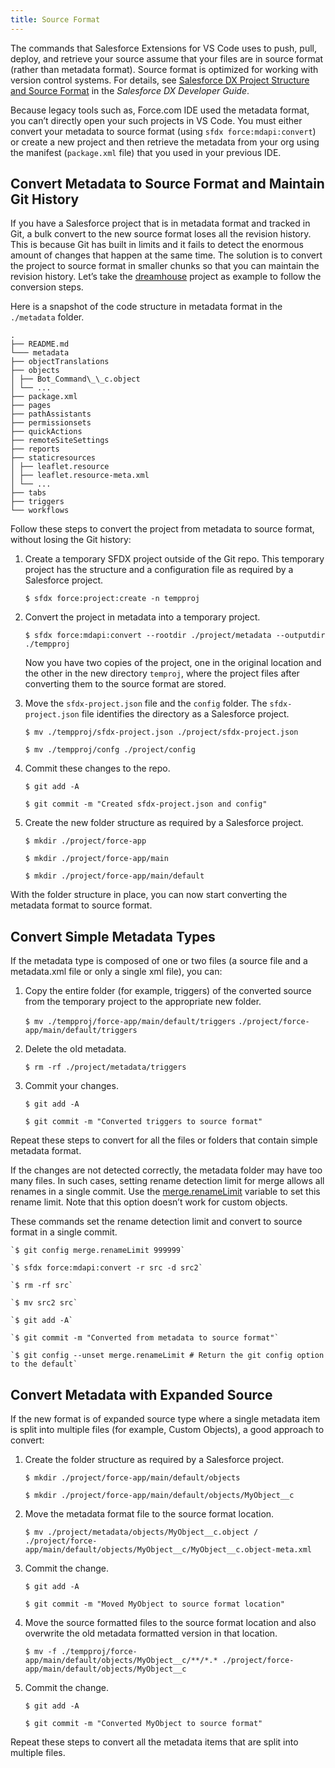 ```yaml
---
title: Source Format
---
```


The commands that Salesforce Extensions for VS Code uses to push, pull, deploy, and retrieve your source assume that your files are in source format (rather than metadata format). Source format is optimized for working with version control systems. For details, see [Salesforce DX Project Structure and Source Format](https://developer.salesforce.com/docs/atlas.en-us.sfdx_dev.meta/sfdx_dev/sfdx_dev_source_file_format.htm) in the _Salesforce DX Developer Guide_.

Because legacy tools such as, Force.com IDE used the metadata format, you can’t directly open your such projects in VS Code. You must either convert your metadata to source format (using `sfdx force:mdapi:convert`) or create a new project and then retrieve the metadata from your org using the manifest (`package.xml` file) that you used in your previous IDE.

## Convert Metadata to Source Format and Maintain Git History

If you have a Salesforce project that is in metadata format and tracked in Git, a bulk convert to the new source format loses all the revision history. This is because Git has built in limits and it fails to detect the enormous amount of changes that happen at the same time. The solution is to convert the project to source format in smaller chunks so that you can maintain the revision history. Let’s take the [dreamhouse](https://github.com/dreamhouseapp/dreamhouse-sfdx) project as example to follow the conversion steps.

Here is a snapshot of the code structure in metadata format in the `./metadata` folder.

```text
.
├── README.md
└─── metadata
├── objectTranslations
├── objects
│ ├── Bot_Command\_\_c.object
│ └── ...
├── package.xml
├── pages
├── pathAssistants
├── permissionsets
├── quickActions
├── remoteSiteSettings
├── reports
├── staticresources
│ ├── leaflet.resource
│ ├── leaflet.resource-meta.xml
│ └── ...
├── tabs
├── triggers
└── workflows
```

Follow these steps to convert the project from metadata to source format, without losing the Git history:

1. Create a temporary SFDX project outside of the Git repo. This temporary project has the structure and a configuration file as required by a Salesforce project.

   `$ sfdx force:project:create -n tempproj`

1. Convert the project in metadata into a temporary project.

   `$ sfdx force:mdapi:convert --rootdir ./project/metadata --outputdir ./tempproj`

   Now you have two copies of the project, one in the original location and the other in the new directory `temproj`, where the project files after converting them to the source format are stored.

1. Move the `sfdx-project.json` file and the `config` folder. The `sfdx-project.json` file identifies the directory as a Salesforce project.

   `$ mv ./tempproj/sfdx-project.json ./project/sfdx-project.json`

   `$ mv ./tempproj/confg ./project/config`

1. Commit these changes to the repo.

   `$ git add -A`

   `$ git commit -m "Created sfdx-project.json and config"`

1. Create the new folder structure as required by a Salesforce project.

   `$ mkdir ./project/force-app`

   `$ mkdir ./project/force-app/main`

   `$ mkdir ./project/force-app/main/default`

With the folder structure in place, you can now start converting the metadata format to source format.

## Convert Simple Metadata Types

If the metadata type is composed of one or two files (a source file and a metadata.xml file or only a single xml file), you can:

1. Copy the entire folder (for example, triggers) of the converted source from the temporary project to the appropriate new folder.

   `$ mv ./tempproj/force-app/main/default/triggers`
   `./project/force-app/main/default/triggers`

1. Delete the old metadata.

   `$ rm -rf ./project/metadata/triggers`

1. Commit your changes.

   `$ git add -A`

   `$ git commit -m "Converted triggers to source format"`

Repeat these steps to convert for all the files or folders that contain simple metadata format.

If the changes are not detected correctly, the metadata folder may have too many files. In such cases, setting rename detection limit for merge allows all renames in a single commit. Use the [merge.renameLimit](https://git-scm.com/docs/git-config/1.5.6.5#git-config-mergerenameLimit) variable to set this rename limit. Note that this option doesn’t work for custom objects.

These commands set the rename detection limit and convert to source format in a single commit.

```text
`$ git config merge.renameLimit 999999`

`$ sfdx force:mdapi:convert -r src -d src2`

`$ rm -rf src`

`$ mv src2 src`

`$ git add -A`

`$ git commit -m "Converted from metadata to source format"`

`$ git config --unset merge.renameLimit # Return the git config option to the default`
```

## Convert Metadata with Expanded Source

If the new format is of expanded source type where a single metadata item is split into multiple files (for example, Custom Objects), a good approach to convert:

1. Create the folder structure as required by a Salesforce project.

   `$ mkdir ./project/force-app/main/default/objects`

   `$ mkdir ./project/force-app/main/default/objects/MyObject__c`

1. Move the metadata format file to the source format location.

   `$ mv ./project/metadata/objects/MyObject__c.object /`
   `./project/force-app/main/default/objects/MyObject__c/MyObject__c.object-meta.xml`

1. Commit the change.

   `$ git add -A`

   `$ git commit -m "Moved MyObject to source format location"`

1. Move the source formatted files to the source format location and also overwrite the old metadata formatted version in that location.

   `$ mv -f ./tempproj/force-app/main/default/objects/MyObject__c/**/*.* ./project/force-app/main/default/objects/MyObject__c`

1. Commit the change.

   `$ git add -A`

   `$ git commit -m "Converted MyObject to source format"`

Repeat these steps to convert all the metadata items that are split into multiple files.

